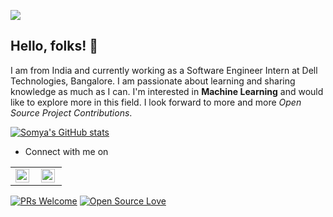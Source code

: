


![](https://komarev.com/ghpvc/?username=somya1212&color=79b8ff)


## Hello, folks! :woman:
I am from India and currently working as a Software Engineer Intern at Dell Technologies, Bangalore. I am passionate about learning and sharing knowledge as much as I can.
I'm interested in **Machine Learning** and would like to explore more in this field. I look forward to more and more *Open Source Project Contributions*. 




[![Somya's GitHub stats](https://github-readme-stats.vercel.app/api?username=somya1212)](https://github.com/somya1212/github-readme-stats)

- Connect with me on 
<table>
   <tr>
      <td>
         <a href="https://www.linkedin.com/in/somyasbharti/">
            <img align="left" alt="somyasbharti | Linkedin" width="22px" src="https://cdn.jsdelivr.net/npm/simple-icons@v3/icons/linkedin.svg" />
         </a>
      </td>
      <td>
         <a href="https://twitter.com/somya1212_">
            <img align="left" alt="somya1212_ | Twitter" width="22px" src="https://cdn.jsdelivr.net/npm/simple-icons@v3/icons/twitter.svg" />
         </a>
      </td>
   </tr>
</table>


[![PRs Welcome](https://img.shields.io/badge/PRs-welcome-brightgreen.svg?style=flat&logo=github)](https://github.com/somya1212/)  [![Open Source Love](https://badges.frapsoft.com/os/v2/open-source.svg?v=103)](https://github.com/somya1212/)


